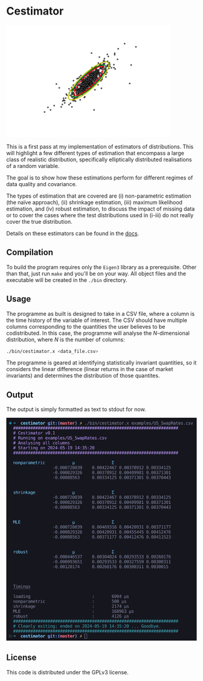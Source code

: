 # Cestimator
![](./cestimator.png)

This is a first pass at my implementation of estimators of distributions. This will highlight a few different types of estimation that encompass a large class of realistic distribution, specifically elliptically distributed realisations of a random variable.

The goal is to show how these estimations perform for different regimes of data quality and covariance. 

The types of estimation that are covered are (i) non-parametric estimation (the naïve approach), (ii) shrinkage estimation, (iii) maximum likelihood estimation, and (iv) robust estimation, to discuss the impact of missing data or to cover the cases where the test distributions used in (i-iii) do not really cover the true distribution.

Details on these estimators can be found in the [docs](https://github.com/trbritt/cestimator/tree/master/docs).


## Compilation

To build the program requires only the `Eigen3` library as a prerequisite. Other than that, just run `make` and you'll be on your way. All object files and the executable will be created in the `./bin` directory. 

## Usage

The programme as built is designed to take in a CSV file, where a column is the time history of the variable of interest. The CSV should have multiple columns corresponding to the quantities the user believes to be codistributed. In this case, the programme will analyse the $N$-dimensional distribution, where $N$ is the number of columns:

```bash
./bin/cestimator.x <data_file.csv> 
```

The programme is geared at identifying statistically invariant quantities, so it considers the linear difference (linear returns in the case of market invariants) and determines the distribution of those quantites.

## Output

The output is simply formatted as text to stdout for now.

![](./examples/US_SwapRates.png)

## License

This code is distributed under the GPLv3 license.
